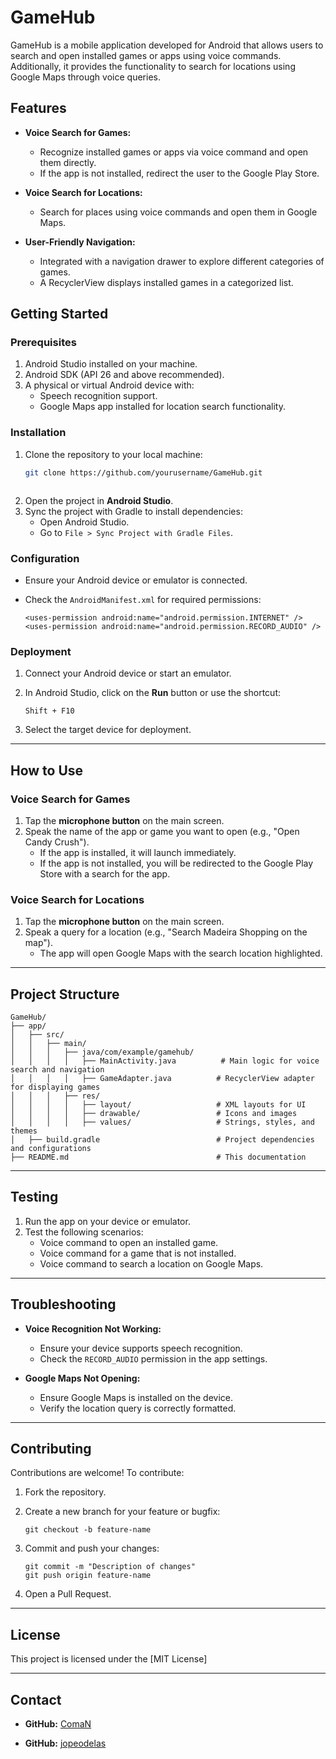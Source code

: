 
# **GameHub**

GameHub is a mobile application developed for Android that allows users to search and open installed games or apps using voice commands. Additionally, it provides the functionality to search for locations using Google Maps through voice queries.



## **Features**

- **Voice Search for Games:**
  - Recognize installed games or apps via voice command and open them directly.
  - If the app is not installed, redirect the user to the Google Play Store.

- **Voice Search for Locations:**
  - Search for places using voice commands and open them in Google Maps.

- **User-Friendly Navigation:**
  - Integrated with a navigation drawer to explore different categories of games.
  - A RecyclerView displays installed games in a categorized list.



## **Getting Started**

### **Prerequisites**

1. Android Studio installed on your machine.
2. Android SDK (API 26 and above recommended).
3. A physical or virtual Android device with:
   - Speech recognition support.
   - Google Maps app installed for location search functionality.

### **Installation**

1. Clone the repository to your local machine:
   ```bash
   git clone https://github.com/yourusername/GameHub.git



1.  Open the project in **Android Studio**.
2.  Sync the project with Gradle to install dependencies:
    -   Open Android Studio.
    -   Go to `File > Sync Project with Gradle Files`.

### **Configuration**

-   Ensure your Android device or emulator is connected.
-   Check the `AndroidManifest.xml` for required permissions:

    ```
    <uses-permission android:name="android.permission.INTERNET" />
    <uses-permission android:name="android.permission.RECORD_AUDIO" />

    ```

### **Deployment**

1.  Connect your Android device or start an emulator.
2.  In Android Studio, click on the **Run** button or use the shortcut:

    ```
    Shift + F10

    ```

3.  Select the target device for deployment.

* * * * *

**How to Use**
--------------

### **Voice Search for Games**

1.  Tap the **microphone button** on the main screen.
2.  Speak the name of the app or game you want to open (e.g., "Open Candy Crush").
    -   If the app is installed, it will launch immediately.
    -   If the app is not installed, you will be redirected to the Google Play Store with a search for the app.

### **Voice Search for Locations**

1.  Tap the **microphone button** on the main screen.
2.  Speak a query for a location (e.g., "Search Madeira Shopping on the map").
    -   The app will open Google Maps with the search location highlighted.

* * * * *

**Project Structure**
---------------------

```
GameHub/
├── app/
│   ├── src/
│   │   ├── main/
│   │   │   ├── java/com/example/gamehub/
│   │   │   │   ├── MainActivity.java          # Main logic for voice search and navigation
│   │   │   │   ├── GameAdapter.java          # RecyclerView adapter for displaying games
│   │   │   ├── res/
│   │   │   │   ├── layout/                   # XML layouts for UI
│   │   │   │   ├── drawable/                 # Icons and images
│   │   │   │   ├── values/                   # Strings, styles, and themes
│   ├── build.gradle                          # Project dependencies and configurations
├── README.md                                 # This documentation

```

* * * * *

**Testing**
-----------

1.  Run the app on your device or emulator.
2.  Test the following scenarios:
    -   Voice command to open an installed game.
    -   Voice command for a game that is not installed.
    -   Voice command to search a location on Google Maps.

* * * * *

**Troubleshooting**
-------------------

-   **Voice Recognition Not Working:**

    -   Ensure your device supports speech recognition.
    -   Check the `RECORD_AUDIO` permission in the app settings.
-   **Google Maps Not Opening:**

    -   Ensure Google Maps is installed on the device.
    -   Verify the location query is correctly formatted.

* * * * *

**Contributing**
----------------

Contributions are welcome! To contribute:

1.  Fork the repository.
2.  Create a new branch for your feature or bugfix:

    ```
    git checkout -b feature-name

    ```

3.  Commit and push your changes:

    ```
    git commit -m "Description of changes"
    git push origin feature-name

    ```

4.  Open a Pull Request.

* * * * *

**License**
-----------

This project is licensed under the [MIT License]

* * * * *

**Contact**
-----------


-   **GitHub:** [ComaN](https://github.com/ComaN10)


-   **GitHub:** [jopeodelas](https://github.com/jopeodelas)


